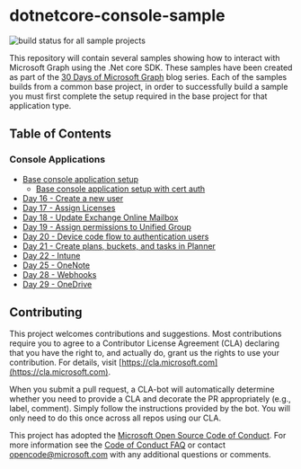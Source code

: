 # dotnetcore-console-sample

![build status for all sample projects](/../../workflows/build/badge.svg)

This repository will contain several samples showing how to interact with Microsoft Graph using the .Net core SDK.
These samples have been created as part of the [30 Days of Microsoft Graph](https://aka.ms/30DaysMSGraph) blog series.
Each of the samples builds from a common base project, in order to successfully build a sample you must first complete the setup required in the base project for that application type.

## Table of Contents

### Console Applications

- [Base console application setup](./base-console-app)
  - [Base console application setup with cert auth](./base-console-app-cert)
- [Day 16 - Create a new user](./day16-create-user)
- [Day 17 - Assign Licenses](./day17-assign-license)
- [Day 18 - Update Exchange Online Mailbox](./day18-mailbox)
- [Day 19 - Assign permissions to Unified Group](./day19-assign-permissions)
- [Day 20 - Device code flow to authentication users](./day20-devicecode)
- [Day 21 - Create plans, buckets, and tasks in Planner](./day21-planner)
- [Day 22 - Intune](./day22-intune)
- [Day 25 - OneNote](./day25-onenote)
- [Day 28 - Webhooks](./day28-webhooks)
- [Day 29 - OneDrive](./day29-onedrive)

## Contributing

This project welcomes contributions and suggestions.  Most contributions require you to agree to a
Contributor License Agreement (CLA) declaring that you have the right to, and actually do, grant us
the rights to use your contribution. For details, visit [https://cla.microsoft.com](https://cla.microsoft.com).

When you submit a pull request, a CLA-bot will automatically determine whether you need to provide
a CLA and decorate the PR appropriately (e.g., label, comment). Simply follow the instructions
provided by the bot. You will only need to do this once across all repos using our CLA.

This project has adopted the [Microsoft Open Source Code of Conduct](https://opensource.microsoft.com/codeofconduct/).
For more information see the [Code of Conduct FAQ](https://opensource.microsoft.com/codeofconduct/faq/) or
contact [opencode@microsoft.com](mailto:opencode@microsoft.com) with any additional questions or comments.
